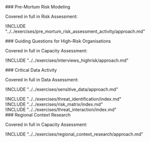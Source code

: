 
<div class="boxtext">
### Pre-Mortum Risk Modeling

Covered in full in Risk Assessment:

!INCLUDE "../../exercises/pre_mortum_risk_assessment_activity/approach.md"
</div>

<div class="boxtext">
### Guiding Questions for High-Risk Organisations

Covered in full in Capacity Assessment:

!INCLUDE "../../exercises/interviews_highrisk/approach.md"
</div>

<div class="boxtext">
### Critical Data Activity

Covered in full in Data Assessment:

!INCLUDE "../../exercises/sensitive_data/approach.md"
</div>

<div class="boxtext">
!INCLUDE "../../exercises/threat_identification/index.md"
</div>

<div class="boxtext">
!INCLUDE "../../exercises/risk_matrix/index.md"
</div>

<div class="boxtext">
!INCLUDE "../../exercises/threat_interaction/index.md"
</div>

<div class="boxtext">
### Regional Context Research

Covered in full in Capacity Assessment:

!INCLUDE "../../exercises/regional_context_research/approach.md"
</div>
